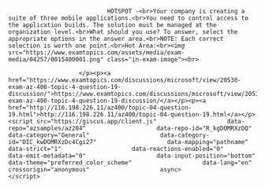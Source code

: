 <p class="card-text">
							
								HOTSPOT -<br>Your company is creating a suite of three mobile applications.<br>You need to control access to the application builds. The solution must be managed at the organization level.<br>What should you use? To answer, select the appropriate options in the answer area.<br>NOTE: Each correct selection is worth one point.<br>Hot Area:<br><img src="https://www.examtopics.com/assets/media/exam-media/04257/0015400001.png" class="in-exam-image"><br>
							
						</p><p><a href="https://www.examtopics.com/discussions/microsoft/view/20530-exam-az-400-topic-4-question-19-discussion/">https://www.examtopics.com/discussions/microsoft/view/20530-exam-az-400-topic-4-question-19-discussion/</a></p><p><a href="http://116.198.226.11/az400/topic-04-question-19.html">http://116.198.226.11/az400/topic-04-question-19.html</a></p><script src="https://giscus.app/client.js"                    data-repo="azsamples/az204"                    data-repo-id="R_kgDOMRXzDQ"                    data-category="General"                    data-category-id="DIC_kwDOMRXzDc4Cgi27"                    data-mapping="pathname"                    data-strict="1"                    data-reactions-enabled="0"                    data-emit-metadata="0"                    data-input-position="bottom"                    data-theme="preferred_color_scheme"                    data-lang="en"                    crossorigin="anonymous"                    async>                    </script>